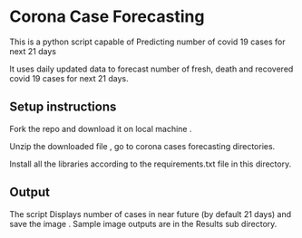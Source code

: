 # Corona Case Forecasting

This is a python script capable of Predicting number of covid 19 cases for next 21 days

It uses daily updated data to forecast number of fresh, death and recovered covid 19 cases for next 21 days.

## Setup instructions
Fork the repo and download it on local machine . 

Unzip the downloaded file , go to corona cases forecasting directories.

Install all the libraries according to the requirements.txt file in this directory.


## Output

The script Displays number of cases in near future (by default 21 days) and save the image . Sample image outputs are in the Results sub directory.
